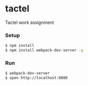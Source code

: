 # tactel
Tactel work assignment

### Setup

```sh
$ npm install
$ npm install webpack-dev-server -g
```

### Run

```sh
$ webpack-dev-server
$ open http://localhost:8080
```
